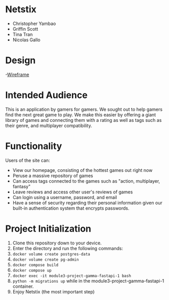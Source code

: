 # Netstix

* Christopher Yambao
* Griffin Scott
* Tina Tran
* Nicolas Gallo

# Design
-[Wireframe](docs/NetStixWireframe.png)



# Intended Audience

This is an application by gamers for gamers. We sought out to help gamers find the next great game to play. We make this easier by offering a giant library of games and connecting them with a rating as well as tags such as their genre, and multiplayer compatibility.

# Functionality

Users of the site can:
* View our homepage, consisting of the hottest games out right now
* Peruse a massive repository of games
* Can access tags connected to the games such as "action, multiplayer, fantasy"
* Leave reviews and access other user's reviews of games
* Can login using a username, password, and email
* Have a sense of security regarding their personal information given our built-in authentication system that encrypts passwords.

# Project Initialization

1. Clone this repository down to your device.
2. Enter the directory and run the following commands:
3. `docker volume create postgres-data`
4. `docker volume create pg-admin`
5. `docker compose build`
6. `docker compose up`
7. `docker exec -it module3-project-gamma-fastapi-1 bash`
8. `python -m migrations up` while in the module3-project-gamma-fastapi-1 container.
9. Enjoy Netstix (the most important step)



